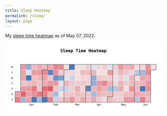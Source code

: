 ```yaml
---
title: Sleep Heatmap
permalink: /sleep/
layout: page
---
```


My [sleep time heatmap](https://github.com/aster-hu/sleepheatmap) as of <!-- modified_date starts -->May 07, 2022<!-- modified_date ends -->.

[![sleep_heatmap](https://github.com/aster-hu/sleepheatmap/blob/main/heatmap.png?raw=true)](https://github.com/aster-hu/sleepheatmap)